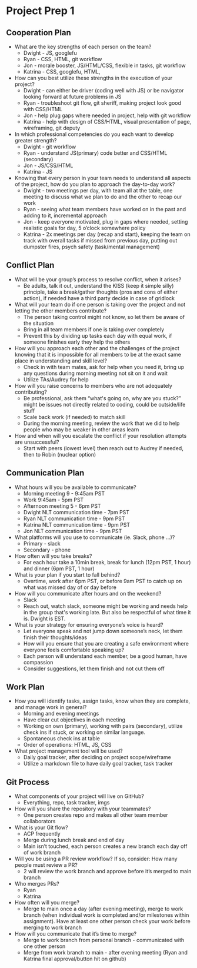 # Project Prep 1

## Cooperation Plan
- What are the key strengths of each person on the team?
  - Dwight - JS, googlefu
  - Ryan - CSS, HTML, git workflow 
  - Jon - morale booster, JS/HTML/CSS, flexible in tasks, git workflow
  - Katrina - CSS, googlefu, HTML,   
- How can you best utilize these strengths in the execution of your project?
  - Dwight - can either be driver (coding well with JS) or be navigator looking forward at future problems in JS
  - Ryan - troubleshoot git flow, git sheriff, making project look good with CSS/HTML
  - Jon - help plug gaps where needed in project, help with git workflow
  - Katrina - help with design of CSS/HTML, visual presentation of page, wireframing, git deputy
- In which professional competencies do you each want to develop greater strength?
  - Dwight -  git workflow
  - Ryan - understand JS(primary) code better and CSS/HTML (secondary)
  - Jon - JS/CSS/HTML
  - Katrina - JS
- Knowing that every person in your team needs to understand all aspects of the project, how do you plan to approach the day-to-day work?
  - Dwight - two meetings per day, with team all at the table, one meeting to discuss what we plan to do and the other to recap our work
  - Ryan - seeing what team members have worked on in the past and adding to it, incremental approach
  - Jon - keep everyone motivated, plug in gaps where needed, setting realistic goals for day, 5 o’clock somewhere policy
  - Katrina - 2x meetings per day (recap and start), keeping the team on track with overall tasks if missed from previous day, putting out dumpster fires, psych safety (task/mental management)


## Conflict Plan
- What will be your group’s process to resolve conflict, when it arises?
  - Be adults, talk it out, understand the KISS (keep it simple silly) principle, take a break/gather thoughts (pros and cons of either action), if needed have a third party decide in case of gridlock
- What will your team do if one person is taking over the project and not letting the other members contribute?
  - The person taking control might not know, so let them be aware of the situation
  - Bring in all team members if one is taking over completely 
  - Prevent this by dividing up tasks each day with equal work, if someone finishes early they help the others
- How will you approach each other and the challenges of the project knowing that it is impossible for all members to be at the exact same place in understanding and skill level?
  - Check in with team mates, ask for help when you need it, bring up any questions during morning meeting not sit on it and wait
  - Utilize TAs/Audrey for help
- How will you raise concerns to members who are not adequately contributing?
  - Be professional, ask them “what's going on, why are you stuck?” might be issues not directly related to coding, could be outside/life stuff
  - Scale back work (if needed) to match skill
  - During the morning meeting, review the work that we did to help people who may be weaker in other areas learn 
- How and when will you escalate the conflict if your resolution attempts are unsuccessful?
  - Start with peers (lowest level) then reach out to Audrey if needed, then to Robin (nuclear option)



## Communication Plan
- What hours will you be available to communicate?
  - Morning meeting 9 - 9:45am PST
  - Work 9:45am - 5pm PST
  - Afternoon meeting 5 - 6pm PST
  - Dwight NLT communication time - 7pm PST
  - Ryan NLT communication time - 9pm PST
  - Katrina NLT communication time - 9pm PST
  - Jon NLT communication time - 9pm PST
- What platforms will you use to communicate (ie. Slack, phone …)?
  - Primary - slack
  - Secondary - phone
- How often will you take breaks?
  - For each hour take a 10min break, break for lunch (12pm PST, 1 hour) and dinner (6pm PST, 1 hour)
- What is your plan if you start to fall behind?
  - Overtime, work after 6pm PST, or before 9am PST to catch up on what was missed day of or day before
- How will you communicate after hours and on the weekend? 
  - Slack
  - Reach out, watch slack, someone might be working and needs help in the group that's working late.  But also be respectful of what time it is.  Dwight is EST.
- What is your strategy for ensuring everyone’s voice is heard?
  - Let everyone speak and not jump down someone’s neck, let them finish their thoughts/ideas
  - How will you ensure that you are creating a safe environment where everyone feels comfortable speaking up?
  - Each person will understand each member, be a good human, have compassion
  - Consider suggestions, let them finish and not cut them off


## Work Plan
- How you will identify tasks, assign tasks, know when they are complete, and manage work in general?
  - Morning and evening meetings
  - Have clear cut objectives in each meeting
  - Working on own (primary), working with pairs (secondary), utilize check ins if stuck, or working on similar language.  
  - Spontaneous check ins at table
  - Order of operations: HTML, JS, CSS
- What project management tool will be used?
  - Daily goal tracker, after deciding on project scope/wireframe
  - Utilize a markdown file to have daily goal tracker, task tracker

## Git Process
- What components of your project will live on GitHub?
  - Everything, repo, task tracker, imgs
- How will you share the repository with your teammates?
  - One person creates repo and makes all other team member collaborators
- What is your Git flow?
  - ACP frequently
  - Merge during lunch break and end of day
  - Main isn’t touched, each person creates a new branch each day off of work branch
- Will you be using a PR review workflow? If so, consider: How many people must review a PR?
  - 2 will review the work branch and approve before it’s merged to main branch
- Who merges PRs?
  - Ryan
  - Katrina
- How often will you merge?
  - Merge to main once a day (after evening meeting), merge to work branch (when individual work is completed and/or milestones within assignment). Have at least one other person check your work before merging to work branch
- How will you communicate that it’s time to merge?
  - Merge to work branch from personal branch - communicated with one other person
  - Merge from work branch to main - after evening meeting (Ryan and Katrina final approval/button hit on github)




